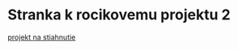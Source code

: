 # Stranka k rocikovemu projektu 2

[projekt na stiahnutie](https://github.com/muller29/Str-nka-ro-n-kov-ho-projektu-2/blob/master/db2_projekt_aplikacia-Konrad_Muller.zip)
